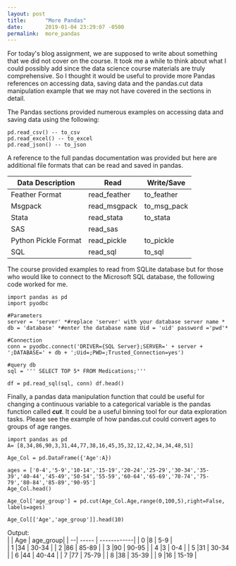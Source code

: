 ```yaml
---
layout: post
title:      "More Pandas"
date:       2019-01-04 23:29:07 -0500
permalink:  more_pandas
---
```


For today's blog assignment, we are supposed to write about something that we did not cover on the course. It took me a while to think about what I could possibly add since the data science course materials are truly comprehensive. So I thought it would be useful to provide more Pandas references on accessing data, saving data and the pandas.cut data manipulation example that we may not have covered in the sections in detail.

The Pandas sections provided numerous examples on accessing data and saving data using the following:
```
pd.read_csv() -- to_csv 
pd.read_excel() -- to_excel 
pd.read_json() -- to_json
```
A reference to the full pandas documentation was provided but here are additional file formats that can be read and saved in pandas.


| Data Description          |              Read           |  Write/Save      |
| ------------------------ | ------------------- | ---------------  |
| Feather Format             | read_feather         | to_feather        |
| Msgpack                         | read_msgpack     | to_msg_pack  |
| Stata                                 | read_stata             | to_stata            |
| SAS                                   | read_sas                |                              |
| Python Pickle Format| read_pickle           |  to_pickle          |
| SQL                                   | read_sql                 | to_sql                 |



The course provided examples to read from SQLite database but for those who would like to connect to the Microsoft SQL database, the following code worked for me.

```
import pandas as pd 
import pyodbc

#Parameters
server = 'server' *#replace 'server' with your database server name *
db = 'database' *#enter the database name Uid = 'uid' password ='pwd'*

#Connection
conn = pyodbc.connect('DRIVER={SQL Server};SERVER=' + server + ';DATABASE=' + db + ';Uid=;PWD=;Trusted_Connection=yes')

#query db
sql = ''' SELECT TOP 5* FROM Medications;'''

df = pd.read_sql(sql, conn) df.head()
```

Finally, a pandas data manipulation function that could be useful for changing a continuous variable to a categorical variable is the pandas function called ***cut***.   It could be a useful binning tool for our data exploration tasks. Please see the example of how pandas.cut could convert ages to groups of age ranges.

```
import pandas as pd
A= [8,34,86,90,3,31,44,77,38,16,45,35,32,12,42,34,34,48,51]

Age_Col = pd.DataFrame({'Age':A})

ages = ['0-4','5-9','10-14','15-19','20-24','25-29','30-34','35-39','40-44','45-49','50-54','55-59','60-64','65-69','70-74','75-79','80-84','85-89','90-95']
Age_Col.head()

Age_Col['age_group'] = pd.cut(Age_Col.Age,range(0,100,5),right=False, labels=ages)

Age_Col[['Age','age_group']].head(10)
```

Output:  
|     | Age	| age_group|
| --| ----- | ------------|
| 0	|8	      | 5-9               |             
| 1	|34	    |	30-34          |
| 2	|86	    |	85-89          |
| 3	|90	    |	90-95          |
| 4	|3		    |	0-4               |
| 5	|31	    | 30-34          |
| 6	|44	    |	40-44          |
| 7	|77	    |	75-79          |
| 8	|38	    |	35-39          |
| 9	|16	    |	15-19          |
